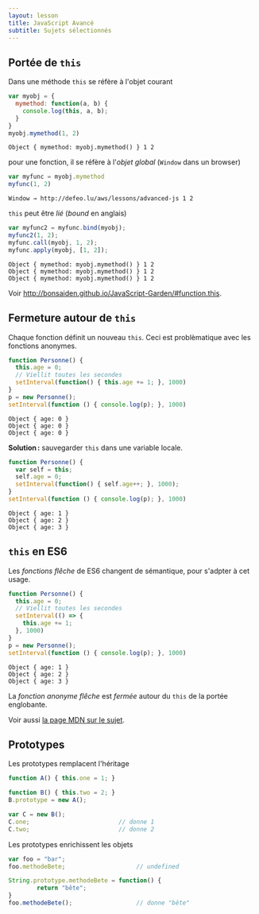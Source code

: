 ```yaml
---
layout: lesson
title: JavaScript Avancé
subtitle: Sujets sélectionnés
---
```


<section class="compact">

## Portée de `this`

Dans une méthode `this` se réfère à l'objet courant

<div class="two-cols">

~~~js
var myobj = {
  mymethod: function(a, b) {
    console.log(this, a, b);
  }
}
myobj.mymethod(1, 2)
~~~

~~~
Object { mymethod: myobj.mymethod() } 1 2
~~~

</div>

pour une fonction, il se réfère à l'*objet global* (`Window` dans un
browser)

<div class="two-cols">

~~~js
var myfunc = myobj.mymethod
myfunc(1, 2)
~~~

~~~
Window → http://defeo.lu/aws/lessons/advanced-js 1 2
~~~

</div>

`this` peut être *lié* (*bound* en anglais)

<div class="two-cols">

~~~js
var myfunc2 = myfunc.bind(myobj);
myfunc2(1, 2);
myfunc.call(myobj, 1, 2);
myfunc.apply(myobj, [1, 2]);
~~~

~~~
Object { mymethod: myobj.mymethod() } 1 2
Object { mymethod: myobj.mymethod() } 1 2
Object { mymethod: myobj.mymethod() } 1 2
~~~

</div>

Voir <http://bonsaiden.github.io/JavaScript-Garden/#function.this>.

</section>
<section class="compact">

## Fermeture autour de `this`

Chaque fonction définit un nouveau `this`. Ceci est problèmatique avec
les fonctions anonymes.

<div class="two-cols">

~~~js
function Personne() {
  this.age = 0;
  // Viellit toutes les secondes 
  setInterval(function() { this.age += 1; }, 1000)
}
p = new Personne();
setInterval(function () { console.log(p); }, 1000)
~~~

~~~
Object { age: 0 }
Object { age: 0 }
Object { age: 0 }
~~~

</div>

**Solution :** sauvegarder `this` dans une variable locale.

<div class="two-cols">

~~~js
function Personne() {
  var self = this;
  self.age = 0;
  setInterval(function() { self.age++; }, 1000);
}
setInterval(function () { console.log(p); }, 1000)
~~~

~~~
Object { age: 1 }
Object { age: 2 }
Object { age: 3 }
~~~

</div>

</section>
<section>

## `this` en ES6

Les *fonctions flêche* de ES6 changent de sémantique, pour s'adpter à
cet usage.

<div class="two-cols">

~~~js
function Personne() {
  this.age = 0;
  // Viellit toutes les secondes 
  setInterval(() => {
    this.age += 1;
  }, 1000)
}
p = new Personne();
setInterval(function () { console.log(p); }, 1000)
~~~

~~~
Object { age: 1 }
Object { age: 2 }
Object { age: 3 }
~~~

</div>

La *fonction anonyme flêche* est *fermée* autour du `this` de la
portée englobante.

Voir aussi
[la page MDN sur le sujet](https://developer.mozilla.org/docs/Web/JavaScript/Reference/Functions/Arrow_functions).

</section>
<section class="compact">

## Prototypes

Les prototypes remplacent l'héritage

~~~js
function A() { this.one = 1; }

function B() { this.two = 2; }
B.prototype = new A();

var C = new B();
C.one;                         // donne 1
C.two;                         // donne 2
~~~

Les prototypes enrichissent les objets

~~~js
var foo = "bar";
foo.methodeBete;                    // undefined

String.prototype.methodeBete = function() {
        return "bête";
}
foo.methodeBete();                  // donne "bête"
~~~

</section>

